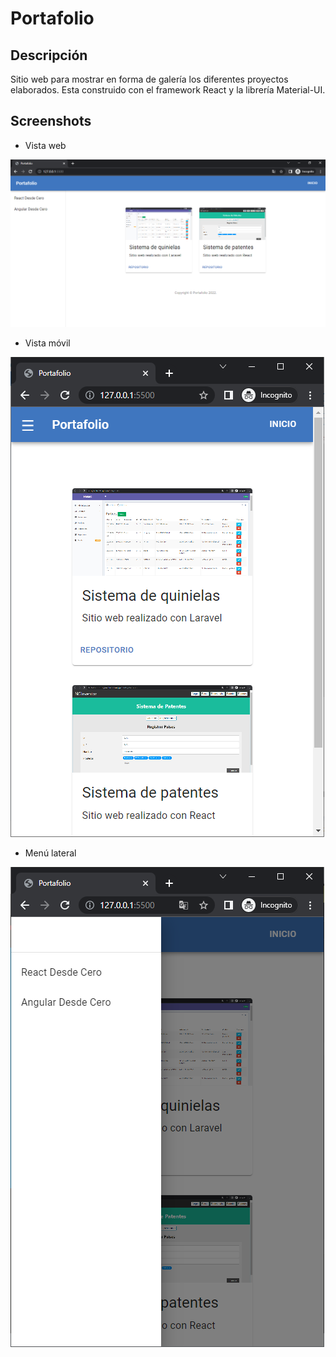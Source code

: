 # Portafolio

## Descripción

Sitio web para mostrar en forma de galería los diferentes proyectos elaborados. Esta construido con el framework React y la librería Material-UI.

## Screenshots

- Vista web

![Portafolio 1](https://github.com/ngalicia/ngalicia.github.io/raw/main/Portafolio%201.png)

- Vista móvil

![Portafolio 2](https://github.com/ngalicia/ngalicia.github.io/raw/main/Portafolio%202.png)

- Menú lateral

![Portafolio 3](https://github.com/ngalicia/ngalicia.github.io/raw/main/Portafolio%203.png)
